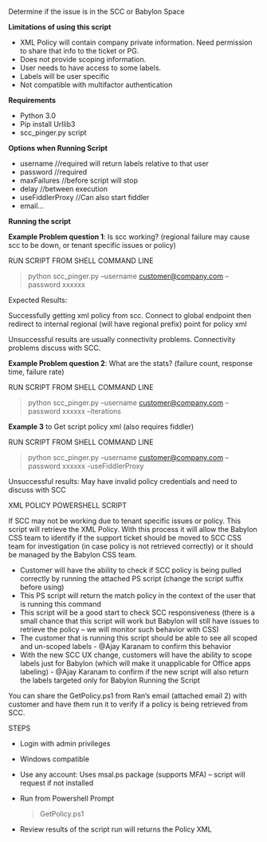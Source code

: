Determine if the issue is in the SCC or Babylon Space

**Limitations of using this script**
- XML Policy will contain company private information.  Need permission to share that info to the ticket or PG. 
- Does not provide scoping information. 
- User needs to have access to some labels. 
- Labels will be user specific
- Not compatible with multifactor authentication  

**Requirements**
- Python 3.0 
- Pip install Urllib3 
- scc_pinger.py script

**Options when Running Script**
- username //required will return labels relative to that user 
- password //required 
- maxFailures //before script will stop 
- delay //between execution 
- useFiddlerProxy //Can also start fiddler  
- email… 

**Running the script**

**Example Problem question 1**: Is scc working? (regional failure may cause scc to be down, or tenant specific issues or policy) 

RUN SCRIPT FROM SHELL COMMAND LINE
>python scc_pinger.py –username customer@company.com –password xxxxxx 

Expected Results: 

Successfully getting xml policy from scc.  Connect to global endpoint then redirect to internal regional (will have regional prefix) point for policy xml 

Unsuccessful results are usually connectivity problems.  Connectivity problems discuss with SCC. 

**Example Problem question 2**: What are the stats? (failure count, response time, failure rate)

RUN SCRIPT FROM SHELL COMMAND LINE 
>python scc_pinger.py –username customer@company.com –password xxxxxx –iterations 

**Example 3** to Get script policy xml (also requires fiddler) 

RUN SCRIPT FROM SHELL COMMAND LINE
>python scc_pinger.py –username customer@company.com –password xxxxxx -useFiddlerProxy 

Unsuccessful results: May have invalid policy credentials and need to discuss with SCC 

 

XML POLICY POWERSHELL SCRIPT

If SCC may not be working due to tenant specific issues or policy. This script will retrieve the XML Policy. With this process it will allow the Babylon CSS team to identify if the support ticket should be moved to SCC CSS team for investigation (in case policy is not retrieved correctly) or it should be managed by the Babylon CSS team.

- Customer will have the ability to check if SCC policy is being pulled correctly by running the attached PS script (change the script suffix before using)
- This PS script will return the match policy in the context of the user that is running this command
- This script will be a good start to check SCC responsiveness (there is a small chance that this script will work but Babylon will still have issues to retrieve the policy – we will monitor such behavior with CSS)
- The customer that is running this script should be able to see all scoped and un-scoped labels - @Ajay Karanam to confirm this behavior
- With the new SCC UX change, customers will have the ability to scope labels just for Babylon (which will make it unapplicable for Office apps labeling) - @Ajay Karanam to confirm if the new script will also return the labels targeted only for Babylon
Running the Script

You can share the GetPolicy.ps1 from Ran’s email (attached email 2) with customer and have them run it to verify if a policy is being retrieved from SCC.

STEPS

- Login with admin privileges

- Windows compatible

- Use any account: Uses msal.ps package (supports MFA) – script will request if not installed

- Run from Powershell Prompt
  >GetPolicy.ps1

- Review results of the script run will returns the Policy XML


